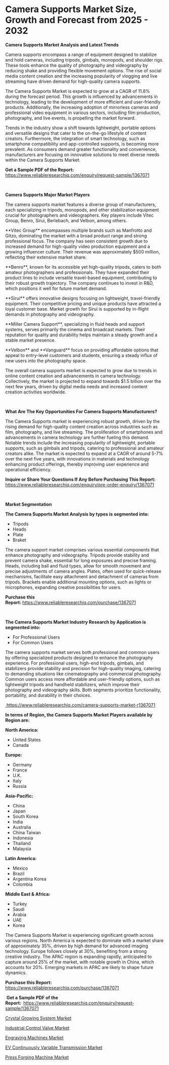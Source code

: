<p><h1>Camera Supports Market Size, Growth and Forecast from 2025 - 2032</h1></p><p><strong>Camera Supports Market Analysis and Latest Trends</strong></p>
<p><p>Camera supports encompass a range of equipment designed to stabilize and hold cameras, including tripods, gimbals, monopods, and shoulder rigs. These tools enhance the quality of photography and videography by reducing shake and providing flexible movement options. The rise of social media content creation and the increasing popularity of vlogging and live streaming have driven demand for high-quality camera supports.</p><p>The Camera Supports Market is expected to grow at a CAGR of 11.8% during the forecast period. This growth is influenced by advancements in technology, leading to the development of more efficient and user-friendly products. Additionally, the increasing adoption of mirrorless cameras and professional video equipment in various sectors, including film production, photography, and live events, is propelling the market forward.</p><p>Trends in the industry show a shift towards lightweight, portable options and versatile designs that cater to the on-the-go lifestyle of content creators. Furthermore, the integration of smart technology, such as smartphone compatibility and app-controlled supports, is becoming more prevalent. As consumers demand greater functionality and convenience, manufacturers are focusing on innovative solutions to meet diverse needs within the Camera Supports Market.</p></p>
<p><strong>Get a Sample PDF of the Report:&nbsp;</strong> <a href="https://www.reliableresearchiq.com/enquiry/request-sample/1367071?utm_campaign=3444&utm_medium=2&utm_source=Github&utm_content=ia&utm_term=22032025&utm_id=camera-supports">https://www.reliableresearchiq.com/enquiry/request-sample/1367071</a></p>
<p>&nbsp;</p>
<p><strong>Camera Supports Major Market Players</strong></p>
<p><p>The camera supports market features a diverse group of manufacturers, each specializing in tripods, monopods, and other stabilization equipment crucial for photographers and videographers. Key players include Vitec Group, Benro, Sirui, Berlebach, and Velbon, among others.</p><p>**Vitec Group** encompasses multiple brands such as Manfrotto and Gitzo, dominating the market with a broad product range and strong professional focus. The company has seen consistent growth due to increased demand for high-quality video production equipment and a growing influencer culture. Their revenue was approximately $500 million, reflecting their extensive market share.</p><p>**Benro**, known for its accessible yet high-quality tripods, caters to both amateur photographers and professionals. They have expanded their product lines to include versatile travel-based equipment, contributing to their robust growth trajectory. The company continues to invest in R&D, which positions it well for future market demand.</p><p>**Sirui** offers innovative designs focusing on lightweight, travel-friendly equipment. Their competitive pricing and unique products have attracted a loyal customer base. Market growth for Sirui is supported by in-flight demands in photography and videography.</p><p>**Miller Camera Support**, specializing in fluid heads and support systems, serves primarily the cinema and broadcast markets. Their reputation for quality and durability helps maintain a steady growth and a stable market presence.</p><p>**Velbon** and **Vanguard** focus on providing affordable options that appeal to entry-level customers and students, ensuring a steady influx of new users into the photography space.</p><p>The overall camera supports market is expected to grow due to trends in online content creation and advancements in camera technology. Collectively, the market is projected to expand towards $1.5 billion over the next few years, driven by digital media needs and increased content creation activities worldwide.</p></p>
<p>&nbsp;</p>
<p><strong>What Are The Key Opportunities For Camera Supports Manufacturers?</strong></p>
<p><p>The Camera Supports market is experiencing robust growth, driven by the rising demand for high-quality content creation across industries such as film, photography, and live streaming. The proliferation of smartphones and advancements in camera technology are further fueling this demand. Notable trends include the increasing popularity of lightweight, portable supports, such as gimbals and tripods, catering to professional and amateur creators alike. The market is expected to expand at a CAGR of around 5-7% over the next five years, with innovations in materials and technology enhancing product offerings, thereby improving user experience and operational efficiency.</p></p>
<p><strong>Inquire or Share Your Questions If Any Before Purchasing This Report:</strong> <a href="https://www.reliableresearchiq.com/enquiry/pre-order-enquiry/1367071?utm_campaign=3444&utm_medium=2&utm_source=Github&utm_content=ia&utm_term=22032025&utm_id=camera-supports">https://www.reliableresearchiq.com/enquiry/pre-order-enquiry/1367071</a></p>
<p>&nbsp;</p>
<p><strong>Market Segmentation</strong></p>
<p><strong>The Camera Supports Market Analysis by types is segmented into:</strong></p>
<p><ul><li>Tripods</li><li>Heads</li><li>Plate</li><li>Braket</li></ul></p>
<p><p>The camera support market comprises various essential components that enhance photography and videography. Tripods provide stability and prevent camera shake, essential for long exposures and precise framing. Heads, including ball and fluid types, allow for smooth movement and precise adjustments of camera angles. Plates, often used for quick-release mechanisms, facilitate easy attachment and detachment of cameras from tripods. Brackets enable additional mounting options, such as lights or microphones, expanding creative possibilities for users.</p></p>
<p><strong>Purchase this Report:&nbsp;</strong><a href="https://www.reliableresearchiq.com/purchase/1367071?utm_campaign=3444&utm_medium=2&utm_source=Github&utm_content=ia&utm_term=22032025&utm_id=camera-supports">https://www.reliableresearchiq.com/purchase/1367071</a></p>
<p>&nbsp;</p>
<p><strong>The Camera Supports Market Industry Research by Application is segmented into:</strong></p>
<p><ul><li>For Professional Users</li><li>For Common Users</li></ul></p>
<p><p>The camera supports market serves both professional and common users by offering specialized products designed to enhance the photography experience. For professional users, high-end tripods, gimbals, and stabilizers provide stability and precision for high-quality imaging, catering to demanding situations like cinematography and commercial photography. Common users access more affordable and user-friendly options, such as lightweight tripods and handheld stabilizers, which improve their photography and videography skills. Both segments prioritize functionality, portability, and durability in their choices.</p></p>
<p><a href="https://www.reliableresearchiq.com/camera-supports-market-r1367071?utm_campaign=3444&utm_medium=2&utm_source=Github&utm_content=ia&utm_term=22032025&utm_id=camera-supports">&nbsp;https://www.reliableresearchiq.com/camera-supports-market-r1367071</a></p>
<p><strong>In terms of Region, the Camera Supports Market Players available by Region are:</strong></p>
<p>
    <p> <strong> North America: </strong>
        <ul>
            <li>United States</li>
            <li>Canada</li>
        </ul>
        </p> 
    <p> <strong> Europe: </strong>
        <ul>
            <li>Germany</li>
            <li>France</li>
            <li>U.K.</li>
            <li>Italy</li>
            <li>Russia</li>
        </ul>
        </p> 
    <p> <strong> Asia-Pacific: </strong>
        <ul>
            <li>China</li>
            <li>Japan</li>
            <li>South Korea</li>
            <li>India</li>
            <li>Australia</li>
            <li>China Taiwan</li>
            <li>Indonesia</li>
            <li>Thailand</li>
            <li>Malaysia</li>
        </ul>
        </p> 
    <p> <strong> Latin America: </strong>
        <ul>
            <li>Mexico</li>
            <li>Brazil</li>
            <li>Argentina Korea</li>
            <li>Colombia</li>
        </ul>
        </p> 
    <p> <strong> Middle East & Africa: </strong>
        <ul>
            <li>Turkey</li>
            <li>Saudi</li>
            <li>Arabia</li>
            <li>UAE</li>
            <li>Korea</li>
        </ul>
    </p>
    </p>
<p><p>The Camera Supports Market is experiencing significant growth across various regions. North America is expected to dominate with a market share of approximately 35%, driven by high demand for advanced imaging technology. Europe follows closely at 30%, benefiting from a strong creative industry. The APAC region is expanding rapidly, anticipated to capture around 25% of the market, with notable growth in China, which accounts for 20%. Emerging markets in APAC are likely to shape future dynamics.</p></p>
<p><strong>Purchase this Report: </strong><a href="https://www.reliableresearchiq.com/purchase/1367071?utm_campaign=3444&utm_medium=2&utm_source=Github&utm_content=ia&utm_term=22032025&utm_id=camera-supports">https://www.reliableresearchiq.com/purchase/1367071</a></p>
<p>&nbsp;<strong>Get a Sample PDF of the Report:&nbsp;&nbsp;</strong><a href="https://www.reliableresearchiq.com/enquiry/request-sample/1367071?utm_campaign=3444&utm_medium=2&utm_source=Github&utm_content=ia&utm_term=22032025&utm_id=camera-supports">https://www.reliableresearchiq.com/enquiry/request-sample/1367071</a></p>
<p><strong></strong></p>
<p><p><a href="https://www.linkedin.com/pulse/crystal-growing-system-market-overview-significant-growth-potential-rwy6f?utm_campaign=3444&utm_medium=2&utm_source=Github&utm_content=ia&utm_term=22032025&utm_id=camera-supports">Crystal Growing System Market</a></p><p><a href="https://www.linkedin.com/pulse/industrial-control-valve-market-projected-cagr-73-from-jrp7f?utm_campaign=3444&utm_medium=2&utm_source=Github&utm_content=ia&utm_term=22032025&utm_id=camera-supports">Industrial Control Valve Market</a></p><p><a href="https://www.linkedin.com/pulse/informative-market-analysis-engraving-machines-estimated-jgyzf?utm_campaign=3444&utm_medium=2&utm_source=Github&utm_content=ia&utm_term=22032025&utm_id=camera-supports">Engraving Machines Market</a></p><p><a href="https://github.com/popoialraih3/Market-Research-Report-List-1/blob/main/ev-continuously-variable-transmission-market.md?utm_campaign=3444&utm_medium=2&utm_source=Github&utm_content=ia&utm_term=22032025&utm_id=camera-supports">EV Continuously Variable Transmission Market</a></p><p><a href="https://www.linkedin.com/pulse/press-forging-machine-market-analysis-report-key-growth-factors-wdyzf?utm_campaign=3444&utm_medium=2&utm_source=Github&utm_content=ia&utm_term=22032025&utm_id=camera-supports">Press Forging Machine Market</a></p></p>